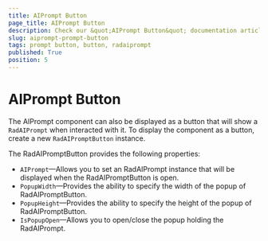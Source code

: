 ```yaml
---
title: AIPrompt Button
page_title: AIPrompt Button
description: Check our &quot;AIPrompt Button&quot; documentation article for the RadAIPrompt control.
slug: aiprompt-prompt-button
tags: prompt button, button, radaiprompt
published: True
position: 5
---
```


# AIPrompt Button

The AIPrompt component can also be displayed as a button that will show a `RadAIPrompt` when interacted with it. To display the component as a button, create a new `RadAIPromptButton` instance.

The RadAIPromptButton provides the following properties:

* `AIPrompt`&mdash;Allows you to set an RadAIPrompt instance that will be displayed when the RadAIPromptButton is open.
* `PopupWidth`&mdash;Provides the ability to specify the width of the popup of RadAIPromptButton.
* `PopupHeight`&mdash;Provides the ability to specify the height of the popup of RadAIPromptButton.
* `IsPopupOpen`&mdash;Allows you to open/close the popup holding the RadAIPrompt.





